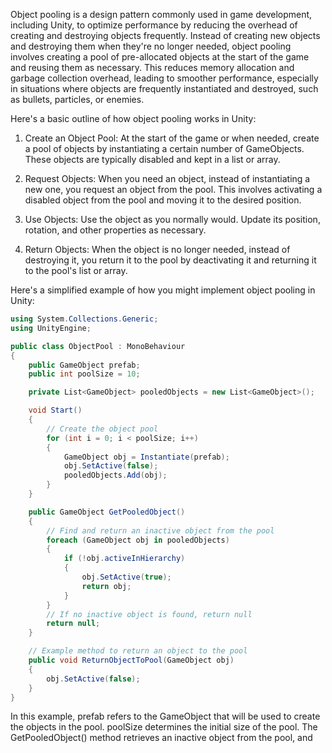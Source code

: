 Object pooling is a design pattern commonly used in game development, including Unity, to optimize performance by reducing the overhead of creating and destroying objects frequently. Instead of creating new objects and destroying them when they're no longer needed, object pooling involves creating a pool of pre-allocated objects at the start of the game and reusing them as necessary. This reduces memory allocation and garbage collection overhead, leading to smoother performance, especially in situations where objects are frequently instantiated and destroyed, such as bullets, particles, or enemies.

Here's a basic outline of how object pooling works in Unity:

1. Create an Object Pool: At the start of the game or when needed, create a pool of objects by instantiating a certain number of GameObjects. These objects are typically disabled and kept in a list or array.

2. Request Objects: When you need an object, instead of instantiating a new one, you request an object from the pool. This involves activating a disabled object from the pool and moving it to the desired position.

3. Use Objects: Use the object as you normally would. Update its position, rotation, and other properties as necessary.

4. Return Objects: When the object is no longer needed, instead of destroying it, you return it to the pool by deactivating it and returning it to the pool's list or array.

Here's a simplified example of how you might implement object pooling in Unity:

```C#
using System.Collections.Generic;
using UnityEngine;

public class ObjectPool : MonoBehaviour
{
    public GameObject prefab;
    public int poolSize = 10;

    private List<GameObject> pooledObjects = new List<GameObject>();

    void Start()
    {
        // Create the object pool
        for (int i = 0; i < poolSize; i++)
        {
            GameObject obj = Instantiate(prefab);
            obj.SetActive(false);
            pooledObjects.Add(obj);
        }
    }

    public GameObject GetPooledObject()
    {
        // Find and return an inactive object from the pool
        foreach (GameObject obj in pooledObjects)
        {
            if (!obj.activeInHierarchy)
            {
                obj.SetActive(true);
                return obj;
            }
        }
        // If no inactive object is found, return null
        return null;
    }

    // Example method to return an object to the pool
    public void ReturnObjectToPool(GameObject obj)
    {
        obj.SetActive(false);
    }
}
```

In this example, prefab refers to the GameObject that will be used to create the objects in the pool. poolSize determines the initial size of the pool. The GetPooledObject() method retrieves an inactive object from the pool, and